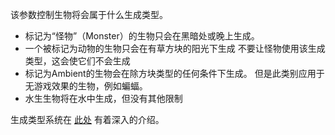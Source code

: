 该参数控制生物将会属于什么生成类型。

* 标记为“怪物”（Monster）的生物只会在黑暗处或晚上生成。
* 一个被标记为动物的生物只会在有草方块的阳光下生成 不要让怪物使用该生成类型，这会使它们不会生成
* 标记为Ambient的生物会在除方块类型的任何条件下生成。 但是此类别应用于无游戏效果的生物，例如蝙蝠。
* 水生生物将在水中生成，但没有其他限制

生成类型系统在 [此处](https://mcreator.net/wiki/mob-spawning-parameters) 有着深入的介绍。